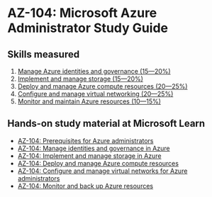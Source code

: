 # AZ-104: Microsoft Azure Administrator Study Guide
## Skills measured

1. [Manage Azure identities and governance (15—20%)]()
2. [Implement and manage storage (15—20%)]()
3. [Deploy and manage Azure compute resources (20—25%)]()
4. [Configure and manage virtual networking (20—25%)]()
5. [Monitor and maintain Azure resources (10—15%)]()

## Hands-on study material at Microsoft Learn

- [AZ-104: Prerequisites for Azure administrators](https://docs.microsoft.com/en-us/learn/paths/az-104-administrator-prerequisites/)
- [AZ-104: Manage identities and governance in Azure](https://docs.microsoft.com/en-us/learn/paths/az-104-manage-identities-governance/)
- [AZ-104: Implement and manage storage in Azure](https://docs.microsoft.com/en-us/learn/paths/az-104-manage-storage/)
- [AZ-104: Deploy and manage Azure compute resources](https://docs.microsoft.com/en-us/learn/paths/az-104-manage-compute-resources/)
- [AZ-104: Configure and manage virtual networks for Azure administrators](https://docs.microsoft.com/en-us/learn/paths/az-104-manage-virtual-networks/)
- [AZ-104: Monitor and back up Azure resources](https://docs.microsoft.com/en-us/learn/paths/az-104-monitor-backup-resources/)
